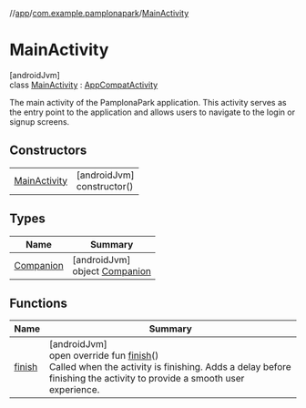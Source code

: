 //[app](../../../index.md)/[com.example.pamplonapark](../index.md)/[MainActivity](index.md)

# MainActivity

[androidJvm]\
class [MainActivity](index.md) : [AppCompatActivity](https://developer.android.com/reference/kotlin/androidx/appcompat/app/AppCompatActivity.html)

The main activity of the PamplonaPark application. This activity serves as the entry point to the application and allows users to navigate to the login or signup screens.

## Constructors

| | |
|---|---|
| [MainActivity](-main-activity.md) | [androidJvm]<br>constructor() |

## Types

| Name | Summary |
|---|---|
| [Companion](-companion/index.md) | [androidJvm]<br>object [Companion](-companion/index.md) |

## Functions

| Name | Summary |
|---|---|
| [finish](finish.md) | [androidJvm]<br>open override fun [finish](finish.md)()<br>Called when the activity is finishing. Adds a delay before finishing the activity to provide a smooth user experience. |
